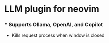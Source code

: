 # LLM plugin for neovim

### * Supports Ollama, OpenAI, and Copilot

* Kills request process when window is closed
